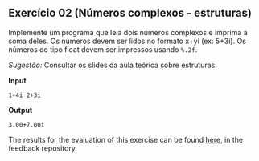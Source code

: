 ## Exercício 02 (Números complexos - estruturas)

Implemente um programa que leia dois números complexos e imprima a soma deles. Os números devem ser lidos no formato x+yi (ex: 5+3i).
Os números do tipo float devem ser impressos usando `%.2f`.

*Sugestão:* Consultar os slides da aula teórica sobre estruturas.

**Input**
```
1+4i 2+3i
```

**Output**
```
3.00+7.00i
```
The results for the evaluation of this exercise can be found [here](https://gitlab.rnl.tecnico.ulisboa.pt/iaed24/feedback/labs/ist163484/-/tree/master/lab05/ex02/README.md), in the feedback repository.
